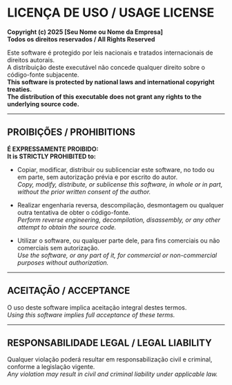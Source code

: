 # LICENÇA DE USO / USAGE LICENSE

**Copyright (c) 2025 [Seu Nome ou Nome da Empresa]**  
**Todos os direitos reservados / All Rights Reserved**

Este software é protegido por leis nacionais e tratados internacionais de direitos autorais.  
A distribuição deste executável não concede qualquer direito sobre o código-fonte subjacente.  
**This software is protected by national laws and international copyright treaties.**  
**The distribution of this executable does not grant any rights to the underlying source code.**

---

## PROIBIÇÕES / PROHIBITIONS

**É EXPRESSAMENTE PROIBIDO:**  
**It is STRICTLY PROHIBITED to:**

- Copiar, modificar, distribuir ou sublicenciar este software, no todo ou em parte, sem autorização prévia e por escrito do autor.  
  *Copy, modify, distribute, or sublicense this software, in whole or in part, without the prior written consent of the author.*

- Realizar engenharia reversa, descompilação, desmontagem ou qualquer outra tentativa de obter o código-fonte.  
  *Perform reverse engineering, decompilation, disassembly, or any other attempt to obtain the source code.*

- Utilizar o software, ou qualquer parte dele, para fins comerciais ou não comerciais sem autorização.  
  *Use the software, or any part of it, for commercial or non-commercial purposes without authorization.*

---

## ACEITAÇÃO / ACCEPTANCE

O uso deste software implica aceitação integral destes termos.  
*Using this software implies full acceptance of these terms.*

---

## RESPONSABILIDADE LEGAL / LEGAL LIABILITY

Qualquer violação poderá resultar em responsabilização civil e criminal, conforme a legislação vigente.  
*Any violation may result in civil and criminal liability under applicable law.*
